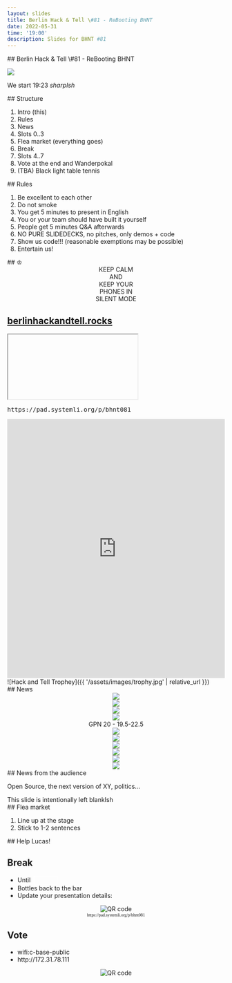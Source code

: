 ```yaml
---
layout: slides
title: Berlin Hack & Tell \#81 - ReBooting BHNT
date: 2022-05-31
time: '19:00'
description: Slides for BHNT #81
---
```


<section data-markdown>
## Berlin Hack & Tell \#81 - ReBooting BHNT

![](/assets/images/081/reboot.png)

We start 19:23 *sharpIsh*
</section>

<section data-markdown>
## Structure

1. Intro (this)
1. Rules
1. News
1. Slots 0..3
1. Flea market (everything goes)
1. Break
1. Slots 4..7
1. Vote at the end and Wanderpokal
1. (TBA) Black light table tennis
</section>

<section data-markdown>
## Rules

1. Be excellent to each other
2. Do not smoke
3. You get 5 minutes to present in English
4. You or your team should have built it yourself
5. People get 5 minutes Q&A afterwards
6. NO PURE SLIDEDECKS, no pitches, only demos + code
7. Show us code!!! (reasonable exemptions may be possible)
8. Entertain us!
</section>

<section data-markdown>
## &#9812;
<center>
KEEP CALM</br>
AND</br>
KEEP YOUR</br>
PHONES IN</br>
SILENT MODE</br>
</center>
</section>

<section>
<h2><a href="https://berlinhackandtell.rocks/">berlinhackandtell.rocks</a></h2>
<iframe class="stretch" data-src="https://berlinhackandtell.rocks"></iframe>
</section>

<section>
<pre>https://pad.systemli.org/p/bhnt081</pre>
<iframe name="embed_readwrite" src="https://pad.systemli.org/p/bhnt81?showControls=false&showChat=false&showLineNumbers=true&useMonospaceFont=true" width="100%" height="600" frameborder="0" class="stretch"></iframe>
</section>

<section data-markdown>
![Hack and Tell Trophey]({{ '/assets/images/trophy.jpg' | relative_url }})
</section>

<section data-markdown>
## News
</section>

<section>
<center>
<img src="/assets/images/081/devconnect.png"/>
</center>
</section>

<section>
<center>
<img src="/assets/images/081/CASA.png"/>
</center>
</section>

<section>
<center>
<img src="/assets/images/081/googleIO.jpg"/>
</center>
</section>

<section>
<center>
<img src="/assets/images/081/gpn.png"/>
<br/>
GPN 20 - 19.5-22.5
</center>
</section>

<section>
<center>
<img src="/assets/images/081/desci.jpg"/>
<br/>
</center>
</section>

<section>
<center>
<img src="/assets/images/081/ethberlin.png"/>
<br/>
</center>
</section>

<section>
<center>
<img src="/assets/images/081/towelday.jpg"/>
<br/>
</center>
</section>

<section>
<center>
<img src="/assets/images/081/luna.jpg"/>
</center>
</section>

<section>
<center>
<img src="/assets/images/081/terminal.jpg"/>
</center>
</section>

<section>
<center>
<img src="/assets/images/081/idena.png"/>
</center>
</section>


<section data-markdown>
## News from the audience

Open Source, the next version of XY, politics...
</section>

<section data-markdown>
This slide is intentionally left blankIsh
</section>

<section data-markdown>
## Flea market

1. Line up at the stage
2. Stick to 1-2 sentences
</section>

<section data-markdown>
## Help Lucas!
</section>

<section>
<h2>Break</h2>

<ul>
<li>Until <input style="margin-left: 0.2em; font-size: 100%; width: 4em; border: 1px solid white; background-color: transparent; color: white; text-align: center;"></li>
<li>Bottles back to the bar</li>
<li>Update your presentation details:</li>
</ul>
<center>
<img src="http://api.qrserver.com/v1/create-qr-code/?color=000000&amp;bgcolor=FFFFFF&amp;data=http%3A%2F%2Fpad.systemli.org%2Fp%2Fbhnt081&amp;qzone=1&amp;margin=0&amp;size=300x300&amp;ecc=L" alt="QR code">
<div style="font-family: mono; font-size: 70%;">https://pad.systemli.org/p/bhnt081</div>
</center>
</section>

<section>
<h2>Vote</h2>

<ul>
<li>wifi:c-base-public</li>
<li>http://172.31.78.111</li>
</ul>
<center>
<img src="http://api.qrserver.com/v1/create-qr-code/?color=000000&amp;bgcolor=FFFFFF&amp;data=http%3A%2F%2F172.31.78.111&amp;qzone=1&amp;margin=0&amp;size=400x400&amp;ecc=L" alt="QR code">
</center>
</section>

